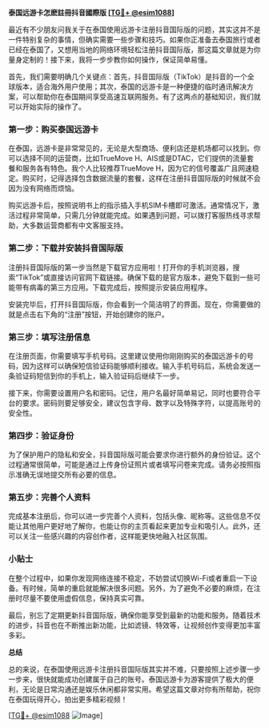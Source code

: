 **泰国远游卡怎麽註冊抖音國際版 [[TG💪+ @esim1088](https://t.me/s/esim1088)]**

最近有不少朋友问我关于在泰国使用远游卡注册抖音国际版的问题，其实这并不是一件特别复杂的事情，但确实需要一些步骤和技巧。如果你正准备去泰国旅行或者已经在泰国了，又想用当地的网络环境轻松注册抖音国际版，那这篇文章就是为你量身定制的！接下来，我将一步步教你如何操作，保证简单易懂。

首先，我们需要明确几个关键点：首先，抖音国际版（TikTok）是抖音的一个全球版本，适合海外用户使用；其次，泰国的远游卡是一种便捷的临时通讯解决方案，可以帮助你在泰国期间享受高速互联网服务。有了这两点的基础知识，我们就可以开始实际的操作了。

### 第一步：购买泰国远游卡

在泰国，远游卡是非常常见的，无论是大型商场、便利店还是机场都可以找到。你可以选择不同的运营商，比如TrueMove H、AIS或是DTAC，它们提供的流量套餐和服务各有特色。我个人比较推荐TrueMove H，因为它的信号覆盖广且网速稳定。购买时，记得选择包含数据流量的套餐，这样在注册抖音国际版的时候就不会因为没有网络而烦恼。

购买远游卡后，按照说明书上的指示插入手机SIM卡槽即可激活。通常情况下，激活过程非常简单，只需几分钟就能完成。如果遇到问题，可以拨打客服热线寻求帮助，大多数运营商都有中文客服支持。

### 第二步：下载并安装抖音国际版

注册抖音国际版的第一步当然是下载官方应用啦！打开你的手机浏览器，搜索“TikTok”或直接访问官网下载链接。确保下载的是官方版本，避免下载到一些可能带有病毒的第三方应用。下载完成后，按照提示安装应用程序。

安装完毕后，打开抖音国际版，你会看到一个简洁明了的界面。现在，你需要做的就是点击右下角的“注册”按钮，开始创建你的账户。

### 第三步：填写注册信息

在注册页面，你需要填写手机号码。这里建议使用你刚刚购买的泰国远游卡的号码，因为这样可以确保短信验证码能够顺利接收。输入手机号码后，系统会发送一条验证码短信到你的手机上，输入验证码后继续下一步。

接下来，你需要设置用户名和密码。记住，用户名最好简单易记，同时也要符合平台的要求。密码则要足够安全，建议包含字母、数字以及特殊字符，以提高账号的安全性。

### 第四步：验证身份

为了保护用户的隐私和安全，抖音国际版可能会要求你进行额外的身份验证。这个过程通常很简单，可能是通过上传身份证照片或者填写问卷来完成。请务必按照指示准确无误地提交所有必要的信息。

### 第五步：完善个人资料

完成基本注册后，你可以进一步完善个人资料，包括头像、昵称等。这些信息不仅能让其他用户更好地了解你，也能让你的主页看起来更加专业和吸引人。此外，还可以关注一些感兴趣的内容创作者，这样能更快地融入社区氛围。

### 小贴士

在整个过程中，如果你发现网络连接不稳定，不妨尝试切换Wi-Fi或者重启一下设备。有时候，简单的重启就能解决很多问题。另外，为了避免不必要的麻烦，在注册时尽量不要使用虚假信息，保持真实可靠。

最后，别忘了定期更新抖音国际版，确保你能享受到最新的功能和服务。随着技术的进步，抖音也在不断推出新功能，比如滤镜、特效等，让视频创作变得更加丰富多彩。

**总结**

总的来说，在泰国使用远游卡注册抖音国际版其实并不难，只要按照上述步骤一步一步来，很快就能成功创建属于自己的账号。泰国远游卡为游客提供了极大的便利，无论是日常沟通还是娱乐休闲都非常实用。希望这篇文章对你有所帮助，祝你在泰国玩得开心，拍出更多精彩视频！

[[TG💪+ @esim1088](https://t.me/s/esim1088) ![Image](https://i.postimg.cc/4NQfJmqS/Snipaste-2025-05-13-00-14-12.png)]